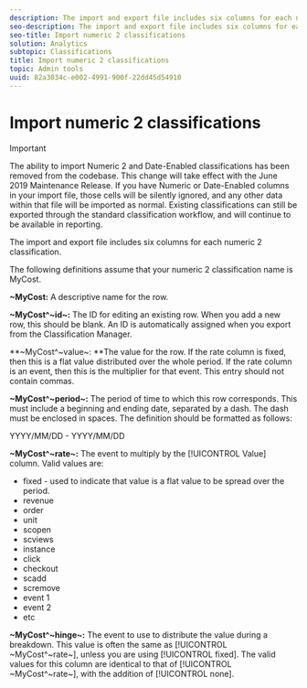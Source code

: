 ```yaml
---
description: The import and export file includes six columns for each numeric 2 classification.
seo-description: The import and export file includes six columns for each numeric 2 classification.
seo-title: Import numeric 2 classifications
solution: Analytics
subtopic: Classifications
title: Import numeric 2 classifications
topic: Admin tools
uuid: 82a3034c-e002-4991-900f-22dd45d54910
---
```


# Import numeric 2 classifications

>[!IMPORTANT]
>
>The ability to import Numeric 2 and Date-Enabled classifications has been removed from the codebase. This change will take effect with the June 2019 Maintenance Release. If you have Numeric or Date-Enabled columns in your import file, those cells will be silently ignored, and any other data within that file will be imported as normal. Existing classifications can still be exported through the standard classification workflow, and will continue to be available in reporting.

The import and export file includes six columns for each numeric 2 classification.

The following definitions assume that your numeric 2 classification name is MyCost.

**~MyCost:** A descriptive name for the row.

**~MyCost^~id~:** The ID for editing an existing row. When you add a new row, this should be blank. An ID is automatically assigned when you export from the Classification Manager.

**~MyCost^~value~: **The value for the row. If the rate column is fixed, then this is a flat value distributed over the whole period. If the rate column is an event, then this is the multiplier for that event. This entry should not contain commas.

**~MyCost^~period~:** The period of time to which this row corresponds. This must include a beginning and ending date, separated by a dash. The dash must be enclosed in spaces. The definition should be formatted as follows:

YYYY/MM/DD - YYYY/MM/DD

**~MyCost^~rate~:** The event to multiply by the [!UICONTROL Value] column. Valid values are:

* fixed - used to indicate that value is a flat value to be spread over the period. 
* revenue 
* order 
* unit 
* scopen 
* scviews 
* instance 
* click 
* checkout 
* scadd 
* scremove 
* event 1 
* event 2 
* etc

**~MyCost^~hinge~:** The event to use to distribute the value during a breakdown. This value is often the same as [!UICONTROL ~MyCost^~rate~], unless you are using [!UICONTROL fixed]. The valid values for this column are identical to that of [!UICONTROL ~MyCost^~rate~], with the addition of [!UICONTROL none]. 
